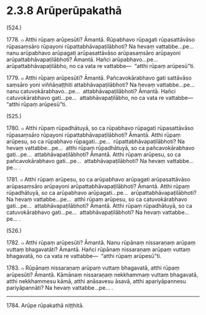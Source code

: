 # 2.3.8 Arūperūpakathā

(524.)

1778\. ๐ Atthi rūpaṃ arūpesūti? Āmantā. Rūpabhavo rūpagati rūpasattāvāso rūpasaṃsāro rūpayoni rūpattabhāvapaṭilābhoti? Na hevaṃ vattabbe…pe…  nanu arūpabhavo arūpagati arūpasattāvāso arūpasaṃsāro arūpayoni arūpattabhāvapaṭilābhoti? Āmantā. Hañci arūpabhavo…pe…  arūpattabhāvapaṭilābho, no ca vata re vattabbe—  “atthi rūpaṃ arūpesū”ti.

1779\. ๐ Atthi rūpaṃ arūpesūti? Āmantā. Pañcavokārabhavo gati sattāvāso saṃsāro yoni viññāṇaṭṭhiti attabhāvapaṭilābhoti? Na hevaṃ vattabbe…pe…  nanu catuvokārabhavo…pe…  attabhāvapaṭilābhoti? Āmantā. Hañci catuvokārabhavo gati…pe…  attabhāvapaṭilābho, no ca vata re vattabbe—  “atthi rūpaṃ arūpesū”ti.

(525.)

1780\. ๐ Atthi rūpaṃ rūpadhātuyā, so ca rūpabhavo rūpagati rūpasattāvāso rūpasaṃsāro rūpayoni rūpattabhāvapaṭilābhoti? Āmantā. Atthi rūpaṃ arūpesu, so ca rūpabhavo rūpagati…pe…  rūpattabhāvapaṭilābhoti? Na hevaṃ vattabbe…pe…  atthi rūpaṃ rūpadhātuyā, so ca pañcavokārabhavo gati…pe…  attabhāvapaṭilābhoti? Āmantā. Atthi rūpaṃ arūpesu, so ca pañcavokārabhavo gati…pe…  attabhāvapaṭilābhoti? Na hevaṃ vattabbe…pe… .

1781\. ๐ Atthi rūpaṃ arūpesu, so ca arūpabhavo arūpagati arūpasattāvāso arūpasaṃsāro arūpayoni arūpattabhāvapaṭilābhoti? Āmantā. Atthi rūpaṃ rūpadhātuyā, so ca arūpabhavo arūpagati…pe…  arūpattabhāvapaṭilābhoti? Na hevaṃ vattabbe…pe…  atthi rūpaṃ arūpesu, so ca catuvokārabhavo gati…pe…  attabhāvapaṭilābhoti? Āmantā. Atthi rūpaṃ rūpadhātuyā, so ca catuvokārabhavo gati…pe…  attabhāvapaṭilābhoti? Na hevaṃ vattabbe…pe… .

(526.)

1782\. ๐ Atthi rūpaṃ arūpesūti? Āmantā. Nanu rūpānaṃ nissaraṇaṃ arūpaṃ vuttaṃ bhagavatāti? Āmantā. Hañci rūpānaṃ nissaraṇaṃ arūpaṃ vuttaṃ bhagavatā, no ca vata re vattabbe—  “atthi rūpaṃ arūpesū”ti.

1783\. ๐ Rūpānaṃ nissaraṇaṃ arūpaṃ vuttaṃ bhagavatā, atthi rūpaṃ arūpesūti? Āmantā. Kāmānaṃ nissaraṇaṃ nekkhammaṃ vuttaṃ bhagavatā, atthi nekkhammesu kāmā, atthi anāsavesu āsavā, atthi apariyāpannesu pariyāpannāti? Na hevaṃ vattabbe…pe… .

---

1784\. Arūpe rūpakathā niṭṭhitā.
